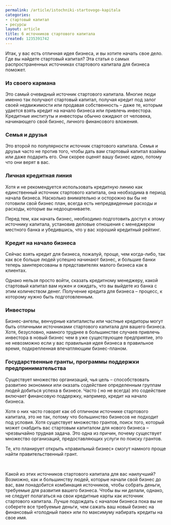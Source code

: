 ```yaml
---
permalink: /article/istochniki-startovogo-kapitala
categories:
- стартовый капитал
- ресурсы
layout: article
title: 6 источников стартового капитала
created: 1235391742
---
```

<p>Итак, у вас есть отличная идея бизнеса, и вы хотите начать свое дело. Где вы найдете стартовый капитал? Эта статья о самых распространенных источниках стартового капитала для бизнеса поможет.</p>
<h3>Из своего кармана</h3>
<p>Это самый очевидный источник стартового капитала. Многие люди именно так получают стартовый капитал, получая кредит под залог своей недвижимости или продавая собственность &ndash; даже те, которым удается взять кредит на начало бизнеса или привлечь инвестора. Кредитные институты и инвесторы обычно ожидают от человека, начинающего свой бизнес, личного финансового вложения.</p>
<!--break-->
<h3>Семья и друзья</h3>
<p>Это второй по популярности источник стартового капитала. Семья и друзья часто не против того, чтобы дать вам стартовый капитал взаймы или даже подарить его. Они скорее оценят вашу бизнес идею, потому что они верят в вас.</p>
<h3>Личная кредитная линия</h3>
<p>Хотя и не рекомендуется использовать кредитную линию как единственный источник стартового капитала, она необходима в период начала бизнеса. Насколько внимательно и осторожно вы бы не готовили свой бизнес план, всегда есть непредвиденные расходы и расходы, которые вы недооцениваете.</p>
<p>Перед тем, как начать бизнес, необходимо подготовить доступ к этому источнику капитала, установив деловые отношения с менеджером местного банка и убедившись, что у вас хороший кредитный рейтинг.</p>
<h3>Кредит на начало бизнеса</h3>
<p>Сейчас взять кредит для бизнеса, пожалуй, проще, чем когда-либо, так как все больше людей успешно начинают бизнес, и большие банки теперь заинтересованы в представителях малого бизнеса как в клиентах.</p>
<p>Однако нельзя просто войти, сказать кредитному менеджеру, какой стартовый капитал вам нужен и ожидать, что вы выйдете из банка с этим количеством денег. Получение кредита для бизнеса &ndash; процесс, к которому нужно быть подготовленным.</p>
<h3>Инвесторы</h3>
<p>Бизнес-ангелы, венчурные капиталисты или частные кредиторы могут быть отличными источниками стартового капитала для вашего бизнеса. Хотя, безусловно, намного труднее в большинстве случаев привлечь инвестора в новый бизнес чем в уже существующее предприятие, это не невозможно если у вас правильная идея бизнеса в правильное время, подкрепленная впечатляющим бизнес-планом.</p>
<h3>Государственные гранты, программы поддержки предпринимательства</h3>
<p>Существует множество организаций, чья цель &ndash; способствовать развитию экономики или оказать содействие определенным группам людей добиться успеха в бизнесе. Часто ( но не всегда) это содействие включает финансовую поддержку, например, кредит на начало бизнеса.</p>
<p>Хотя о них часто говорят как об отличном источнике стартового капитала, это не так, потому что большинство бизнесов не подходит под условия. Хотя существует множество грантов, поиск того, который может снабдить вас стартовым капиталом для нового бизнеса &ndash; чрезвычайно трудная задача. Это одна из причин, почему существует множество организаций, предоставляющих услуги по поиску грантов.</p>
<p>Те, кто планирует открыть &laquo;правильный бизнес&raquo; смогут намного проще найти правительственный грант.</p>
<p>&nbsp;</p>
<p>Какой из этих источников стартового капитала для вас наилучший? Возможно, как и большинству людей, которые начали свой бизнес до вас, вам понадобится комбинация источников, чтобы собрать деньги, требуемые для развития вашего бизнеса. Чтобы вы ни делали, однако, не следует полагаться на свои кредитные карты как источник стартового капитала. Лучше подождать с началом бизнеса пока вы не соберете все требуемые деньги, чем сажать ваш новый бизнес на финансовый &laquo;голодный паек&raquo; или по максимуму набирать кредиты на свое имя.</p>

